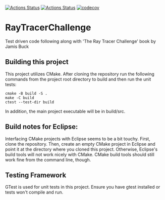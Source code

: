[![Actions Status](https://github.com/NianZo/RayTracerChallenge/workflows/Build%20and%20Test/badge.svg)](https://github.com/NianZo/RayTracerChallenge/actions)
[![Actions Status](https://github.com/NianZo/RayTracerChallenge/workflows/Clang%20Format/badge.svg)](https://github.com/NianZo/RayTracerChallenge/actions)
[![codecov](https://codecov.io/gh/NianZo/RayTracerChallenge/branch/main/graph/badge.svg?token=PC1EF3KWN5)](https://codecov.io/gh/NianZo/RayTracerChallenge)
# RayTracerChallenge
Test driven code following along with 'The Ray Tracer Challenge' book by Jamis Buck

## Building this project
This project utilizes CMake. After cloning the repository run the following commands from the project root directory to build and then run the unit tests:
```
cmake -B build -S .
make -C build
ctest --test-dir build
```
In addition, the main project executable will be in build/src.

## Build notes for Eclipse:
Interfacing CMake projects with Eclipse seems to be a bit touchy. First, clone the repository. Then, create an empty CMake project in Eclipse and point it at the directory where you cloned this project. Otherwise, Eclipse's build tools will not work nicely with CMake. CMake build tools should still work fine from the command line, though.

## Testing Framework
GTest is used for unit tests in this project. Ensure you have gtest installed or tests won't compile and run.

